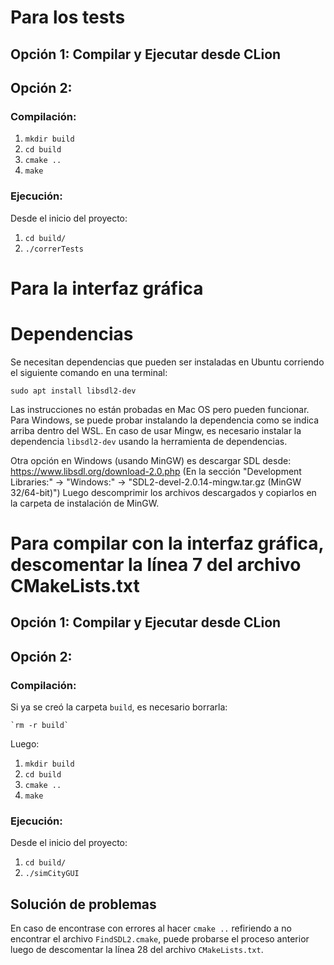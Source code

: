 # Para los tests

## Opción 1: Compilar y Ejecutar desde CLion

## Opción 2:

### Compilación:

1. `mkdir build`
2. `cd build`
3. `cmake ..`
4. `make`

### Ejecución:

Desde el inicio del proyecto:

1. `cd build/`
2. `./correrTests`


# Para la interfaz gráfica

# Dependencias

Se necesitan dependencias que pueden ser instaladas en Ubuntu corriendo el siguiente comando en una terminal:

    sudo apt install libsdl2-dev


Las instrucciones no están probadas en Mac OS pero pueden funcionar. Para
Windows, se puede probar instalando la dependencia como se indica arriba dentro
del WSL. En caso de usar Mingw, es necesario instalar la dependencia
`libsdl2-dev` usando la herramienta de dependencias.

Otra opción en Windows (usando MinGW) es descargar SDL desde:
https://www.libsdl.org/download-2.0.php
(En la sección "Development Libraries:" -> "Windows:" -> "SDL2-devel-2.0.14-mingw.tar.gz (MinGW 32/64-bit)")
Luego descomprimir los archivos descargados y copiarlos en la carpeta de instalación de MinGW.

# Para compilar con la interfaz gráfica, descomentar la línea 7 del archivo CMakeLists.txt

## Opción 1: Compilar y Ejecutar desde CLion

## Opción 2:

### Compilación:

Si ya se creó la carpeta `build`, es necesario borrarla:

    `rm -r build`

Luego:

1. `mkdir build`
2. `cd build`
3. `cmake ..`
4. `make`

### Ejecución:

Desde el inicio del proyecto:

1. `cd build/`
2. `./simCityGUI`

## Solución de problemas

En caso de encontrase con errores al hacer `cmake ..` refiriendo a no encontrar
el archivo `FindSDL2.cmake`, puede probarse el proceso anterior luego de
descomentar la línea 28 del archivo `CMakeLists.txt`.
